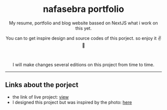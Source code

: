 <center>
<h1>nafasebra portfolio</h1>
My resume, portfolio and blog website bassed on NextJS what i work on this yet.

<br />

You can to get inspire design and source codes of this porject. so enjoy it ✌💛

<br />

I will make changes several editions on this project from time to time.
</center>

---

## Links about the porject
- the link of live project: [view](https://nafasebra.vercel.app)
- I designed this project but was inspired by the photo: [here](https://www.uplabs.com/posts/modern-portfolio-website-design)